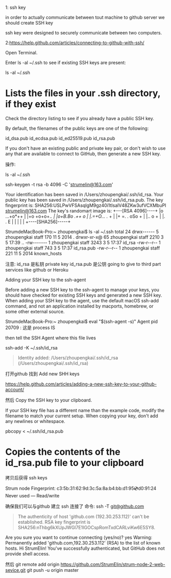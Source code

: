 
1: ssh key

in order to actually communicate between tout machine to github server we should create SSH key

ssh key were designed to securely communicate between two computers.

2:https://help.github.com/articles/connecting-to-github-with-ssh/


Open Terminal.

Enter ls -al ~/.ssh to see if existing SSH keys are present:

ls -al ~/.ssh
# Lists the files in your .ssh directory, if they exist
Check the directory listing to see if you already have a public SSH key.

By default, the filenames of the public keys are one of the following:

id_dsa.pub
id_ecdsa.pub
id_ed25519.pub
id_rsa.pub

If you don't have an existing public and private key pair,
or don't wish to use any that are available to connect to GitHub, then generate a new SSH key.


操作:

ls -al ~/.ssh

ssh-keygen -t rsa -b 4096 -C 'strumelin@163.com'

Your identification has been saved in /Users/zhoupengkai/.ssh/id_rsa.
Your public key has been saved in /Users/zhoupengkai/.ssh/id_rsa.pub.
The key fingerprint is:
SHA256:USLPwVFSAsqIgM9gz40i1tIsalV48ZKw3ufVCXMbuPI strumelin@163.com
The key's randomart image is:
+---[RSA 4096]----+
|o  ...+o*++      |
|+o +o+o+.*.      |
|o+B.Bo .++ o     |
|.=+O...  .* +    |
|+ =. . oSo +     |
|..    o +        |
|.      . E       |
|                 |
|                 |
+----[SHA256]-----+


StrumdeMacBook-Pro:~ zhoupengkai$ ls -al ~/.ssh
total 24
drwx------   5 zhoupengkai  staff   170 11  5  2014 .
drwxr-xr-x@ 65 zhoupengkai  staff  2210  3  5 17:39 ..
-rw-------   1 zhoupengkai  staff  3243  3  5 17:37 id_rsa
-rw-r--r--   1 zhoupengkai  staff   743  3  5 17:37 id_rsa.pub
-rw-r--r--   1 zhoupengkai  staff   221 11  5  2014 known_hosts

注意:  id_rsa  是私钥 private key
       id_rsa.pub 是公钥  going to give to third part services like github or Heroku


 Adding your SSH key to the ssh-agent

 Before adding a new SSH key to the ssh-agent to manage your keys,
 you should have checked for existing SSH keys and generated a new SSH key.
 When adding your SSH key to the agent, use the default macOS ssh-add command,
 and not an application installed by macports, homebrew, or some other external source.

  StrumdeMacBook-Pro:~ zhoupengkai$ eval "$(ssh-agent -s)"
 Agent pid 20709   : 这是 process IS

 then tell the SSH Agent where this file lives

 ssh-add -K ~/.ssh/id_rsa
> Identity added: /Users/zhoupengkai/.ssh/id_rsa (/Users/zhoupengkai/.ssh/id_rsa)


打开github  找到 Add new SHH keys

https://help.github.com/articles/adding-a-new-ssh-key-to-your-github-account/


然后 Copy the SSH key to your clipboard.

If your SSH key file has a different name than the example code, modify the filename to match your current setup. When copying your key, don't add any newlines or whitespace.

pbcopy < ~/.ssh/id_rsa.pub
# Copies the contents of the id_rsa.pub file to your clipboard

拷贝后获得 ssh keys

Strum node
Fingerprint: c3:5b:31:62:9d:3c:5a:8a:b4:bb:d1:95:cd:d0:91:24
Never used — Read/write


确保我们可以与github  建立 ssh 连接了
命令: ssh -T git@github.com
>The authenticity of host 'github.com (192.30.253.112)' can't be established.
 RSA key fingerprint is SHA256:nThbg6kXUpJWGl7E1IGOCspRomTxdCARLviKw6E5SY8.

Are you sure you want to continue connecting (yes/no)? yes
Warning: Permanently added 'github.com,192.30.253.112' (RSA) to the list of known hosts.
Hi StrumElin! You've successfully authenticated, but GitHub does not provide shell access.

然后
git remote add origin https://github.com/StrumElin/strum-node-2-web-sevice.git
git push -u origin master
